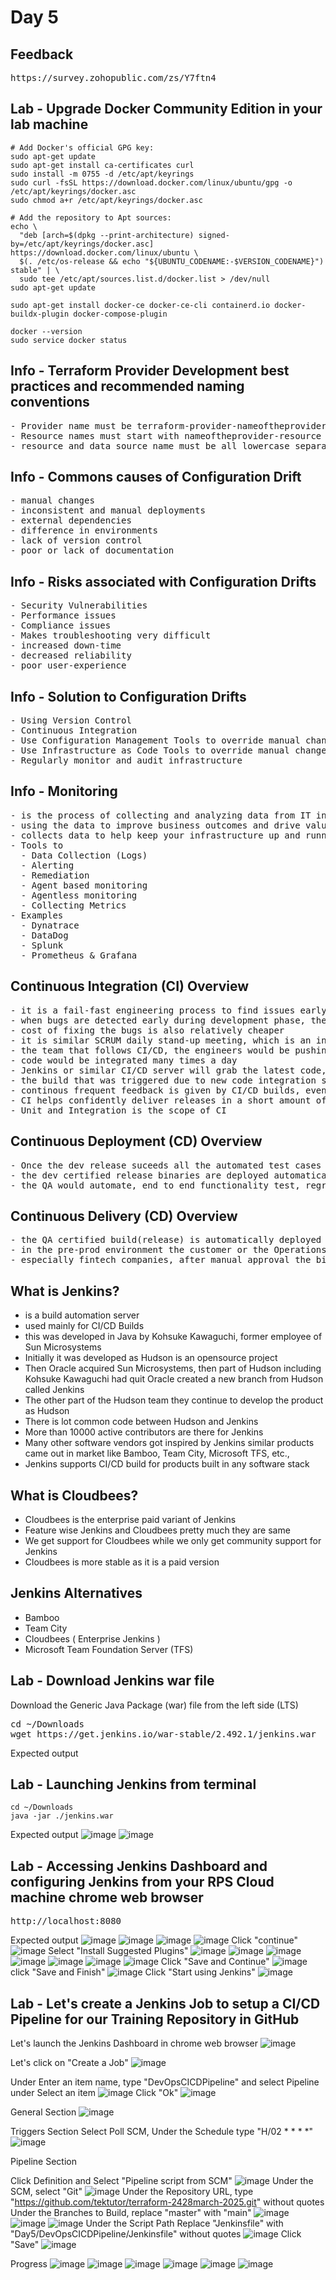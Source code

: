# Day 5

## Feedback
<pre>
https://survey.zohopublic.com/zs/Y7ftn4  
</pre>

## Lab - Upgrade Docker Community Edition in your lab machine 
```
# Add Docker's official GPG key:
sudo apt-get update
sudo apt-get install ca-certificates curl
sudo install -m 0755 -d /etc/apt/keyrings
sudo curl -fsSL https://download.docker.com/linux/ubuntu/gpg -o /etc/apt/keyrings/docker.asc
sudo chmod a+r /etc/apt/keyrings/docker.asc

# Add the repository to Apt sources:
echo \
  "deb [arch=$(dpkg --print-architecture) signed-by=/etc/apt/keyrings/docker.asc] https://download.docker.com/linux/ubuntu \
  $(. /etc/os-release && echo "${UBUNTU_CODENAME:-$VERSION_CODENAME}") stable" | \
  sudo tee /etc/apt/sources.list.d/docker.list > /dev/null
sudo apt-get update

sudo apt-get install docker-ce docker-ce-cli containerd.io docker-buildx-plugin docker-compose-plugin

docker --version
sudo service docker status
```

## Info - Terraform Provider Development best practices and recommended naming conventions
<pre>
- Provider name must be terraform-provider-nameoftheprovider, must be all lower case
- Resource names must start with nameoftheprovider-resource i.e docker_container, docker is the provider name while the resource managed is container
- resource and data source name must be all lowercase separated by underscore, and recommened to restrict to 2 or 3 words at the max
</pre>

## Info - Commons causes of Configuration Drift
<pre>
- manual changes
- inconsistent and manual deployments
- external dependencies
- difference in environments
- lack of version control
- poor or lack of documentation
</pre>

## Info - Risks associated with Configuration Drifts
<pre>
- Security Vulnerabilities
- Performance issues
- Compliance issues
- Makes troubleshooting very difficult
- increased down-time
- decreased reliability
- poor user-experience
</pre>

## Info - Solution to Configuration Drifts
<pre>
- Using Version Control
- Continuous Integration
- Use Configuration Management Tools to override manual changes in continuous fashion
- Use Infrastructure as Code Tools to override manual changes
- Regularly monitor and audit infrastructure
</pre>

## Info - Monitoring
<pre>
- is the process of collecting and analyzing data from IT infrastructure, system and processes
- using the data to improve business outcomes and drive value to the organization
- collects data to help keep your infrastructure up and running without any downtime
- Tools to
  - Data Collection (Logs)
  - Alerting
  - Remediation
  - Agent based monitoring
  - Agentless monitoring
  - Collecting Metrics
- Examples
  - Dynatrace
  - DataDog
  - Splunk
  - Prometheus & Grafana
</pre>

## Continuous Integration (CI) Overview
<pre>
- it is a fail-fast engineering process to find issues early 
- when bugs are detected early during development phase, they are easy to fix
- cost of fixing the bugs is also relatively cheaper
- it is similar SCRUM daily stand-up meeting, which is an inspect and adapt meeting
- the team that follows CI/CD, the engineers would be pushing code to version control several times a day
- code would be integrated many times a day
- Jenkins or similar CI/CD server will grab the latest code, they trigger a build, as part of the build, automated test cases would be executed to verify if the new code is as expected, if the new code is breaking any existing functionality.
- the build that was triggered due to new code integration succeeds, it means no functionality is broken, everything works as expected
- continous frequent feedback is given by CI/CD builds, eventually improving the code quaility and functional quality
- CI helps confidently deliver releases in a short amount of time
- Unit and Integration is the scope of CI
</pre>

## Continuous Deployment (CD) Overview
<pre>
- Once the dev release suceeds all the automated test cases added by dev team, it is automatically promoted for QA testing
- the dev certified release binaries are deployed automatically to QA environment for further automated QA testing
- the QA would automate, end to end functionality test, regression test, smoke test, performance test, stress test, component/API test, etc
</pre>

## Continuous Delivery (CD) Overview
<pre>
- the QA certified build(release) is automatically deployed into production or pre-prod environment
- in the pre-prod environment the customer or the Operations team would verify if the new release is working as expected
- especially fintech companies, after manual approval the binaries could go live in production environment
</pre>

## What is Jenkins?
- is a build automation server
- used mainly for CI/CD Builds
- this was developed in Java by Kohsuke Kawaguchi, former employee of Sun Microsystems
- Initially it was developed as Hudson is an opensource project
- Then Oracle acquired Sun Microsystems, then part of Hudson including Kohsuke Kawaguchi had quit Oracle
  created a new branch from Hudson called Jenkins
- The other part of the Hudson team they continue to develop the product as Hudson
- There is lot common code between Hudson and Jenkins
- More than 10000 active contributors are there for Jenkins
- Many other software vendors got inspired by Jenkins similar products came out in market like Bamboo, Team City, Microsoft TFS, etc.,
- Jenkins supports CI/CD build for products built in any software stack
  
## What is Cloudbees?
- Cloudbees is the enterprise paid variant of Jenkins
- Feature wise Jenkins and Cloudbees pretty much they are same
- We get support for Cloudbees while we only get community support for Jenkins
- Cloudbees is more stable as it is a paid version
  
## Jenkins Alternatives
- Bamboo
- Team City
- Cloudbees ( Enterprise Jenkins )
- Microsoft Team Foundation Server (TFS)

## Lab - Download Jenkins war file
Download the Generic Java Package (war) file from the left side (LTS)
<pre>
cd ~/Downloads
wget https://get.jenkins.io/war-stable/2.492.1/jenkins.war
</pre>

Expected output

## Lab - Launching Jenkins from terminal
```
cd ~/Downloads
java -jar ./jenkins.war
```

Expected output
![image](https://github.com/user-attachments/assets/8fe88b12-c923-4137-baa4-3737b1a50543)
![image](https://github.com/user-attachments/assets/517588c7-62d1-4938-b52d-3a88cfc7b35a)

## Lab - Accessing Jenkins Dashboard and configuring Jenkins from your RPS Cloud machine chrome web browser
<pre>
http://localhost:8080  
</pre>

Expected output
![image](https://github.com/user-attachments/assets/b0726299-8dcd-493b-9309-88181b4ca214)
![image](https://github.com/user-attachments/assets/7b406de9-076d-4c58-abd7-c48b07500670)
![image](https://github.com/user-attachments/assets/ae115b35-1f87-44d0-9e69-4e971b80d25e)
![image](https://github.com/user-attachments/assets/b9650839-c85d-4d25-96b6-c5240bf8e492)
Click "continue"
![image](https://github.com/user-attachments/assets/bfebad20-6ffa-4f57-8148-5dc5777ee691)
Select "Install Suggested Plugins"
![image](https://github.com/user-attachments/assets/d42c55d8-0c4f-4621-81d2-20b65ed7f36b)
![image](https://github.com/user-attachments/assets/3a603538-86f9-4df0-be7f-451744cf0fb8)
![image](https://github.com/user-attachments/assets/a7d38af7-a97c-4965-8ca4-257091edc999)
![image](https://github.com/user-attachments/assets/e1442fdc-81b3-4dac-a633-59a9e7adbfed)
![image](https://github.com/user-attachments/assets/d0bb1455-21ea-4b1e-97ad-3bd854969b82)
![image](https://github.com/user-attachments/assets/e33fafd8-54f5-4350-bdb8-e7d7761fca26)
![image](https://github.com/user-attachments/assets/f946ef9d-a3e5-41c1-9590-6ec818bb1d73)
Click "Save and Continue"
![image](https://github.com/user-attachments/assets/3b63e7b5-229d-43c5-83d0-dbcf728c3380)
click "Save and Finish"
![image](https://github.com/user-attachments/assets/7848db80-77c3-4e3a-b794-304455e7e95e)
Click "Start using Jenkins"
![image](https://github.com/user-attachments/assets/5346ecc3-204b-4c7c-a4fb-9b740d2265f5)

## Lab - Let's create a Jenkins Job to setup a CI/CD Pipeline for our Training Repository in GitHub

Let's launch the Jenkins Dashboard in chrome web browser
![image](https://github.com/user-attachments/assets/105786c8-5b44-446e-b79e-7bde879c424e)

Let's click on "Create a Job"
![image](https://github.com/user-attachments/assets/0fc6378d-c3cb-4e8c-b456-ce5760e3f382)

Under Enter an item name, type "DevOpsCICDPipeline" and select Pipeline under Select an item
![image](https://github.com/user-attachments/assets/e03adc52-2a90-4807-95a3-ed6d894c4ace)
Click "Ok"
![image](https://github.com/user-attachments/assets/4ca923ae-5dfd-4518-9010-ac7fc857a0d5)

General Section
![image](https://github.com/user-attachments/assets/06b1464b-4a61-4fb3-9510-4579ac0eb166)

Triggers Section
Select Poll SCM, Under the Schedule type "H/02 * * * *"
![image](https://github.com/user-attachments/assets/79cf9118-c3f3-4ce3-8614-ee203a665fc1)

Pipeline Section

Click Definition and Select "Pipeline script from SCM"
![image](https://github.com/user-attachments/assets/0de66a0e-3384-4ebc-a292-798320db4bb3)
Under the SCM, select "Git"
![image](https://github.com/user-attachments/assets/6494c9c5-a837-4115-a3b6-4a7cb03428a5)
Under the Repository URL, type "https://github.com/tektutor/terraform-2428march-2025.git" without quotes
Under the Branches to Build, replace "master" with "main"
![image](https://github.com/user-attachments/assets/68d51815-0dd8-4df5-9ae0-239adee48314)
![image](https://github.com/user-attachments/assets/cc0d1dac-ae9b-4d3d-a3c5-b1fd0a6ccbb7)
![image](https://github.com/user-attachments/assets/316597d8-bb2b-4a91-926c-9e6cf4ab76c9)
Under the Script Path Replace "Jenkinsfile" with "Day5/DevOpsCICDPipeline/Jenkinsfile" without quotes
![image](https://github.com/user-attachments/assets/356befcd-76b4-42b5-8a45-ec4f30885193)
Click "Save"
![image](https://github.com/user-attachments/assets/72bbfb19-6acc-40de-90f8-8f4ee4c06ee5)

Progress
![image](https://github.com/user-attachments/assets/55a96db3-3026-4b99-a68c-ef30e26c0e5c)
![image](https://github.com/user-attachments/assets/4f383eb4-5fec-4d65-84b8-61660c5536b2)
![image](https://github.com/user-attachments/assets/df4608f3-d8e2-45c1-ba6b-fb4c2870c6b1)
![image](https://github.com/user-attachments/assets/4a486b7e-63ad-44e3-9e64-eb9d98fc2836)
![image](https://github.com/user-attachments/assets/37af0926-3666-43c9-a206-2765be893587)
![image](https://github.com/user-attachments/assets/71ab5117-685a-4512-8f1f-73a18461d3d7)





